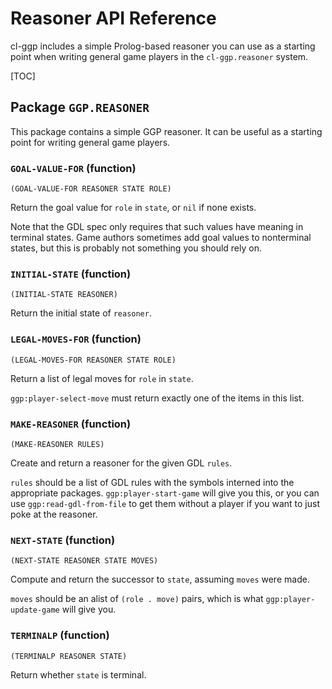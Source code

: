 # Reasoner API Reference

cl-ggp includes a simple Prolog-based reasoner you can use as a starting point when writing general game players in the `cl-ggp.reasoner` system.

  [TOC]

## Package `GGP.REASONER`

This package contains a simple GGP reasoner.  It can be useful as a starting point for writing general game players.

### `GOAL-VALUE-FOR` (function)

    (GOAL-VALUE-FOR REASONER STATE ROLE)

Return the goal value for `role` in `state`, or `nil` if none exists.

  Note that the GDL spec only requires that such values have meaning in terminal
  states.  Game authors sometimes add goal values to nonterminal states, but
  this is probably not something you should rely on.

  

### `INITIAL-STATE` (function)

    (INITIAL-STATE REASONER)

Return the initial state of `reasoner`.

### `LEGAL-MOVES-FOR` (function)

    (LEGAL-MOVES-FOR REASONER STATE ROLE)

Return a list of legal moves for `role` in `state`.

  `ggp:player-select-move` must return exactly one of the items in this list.

  

### `MAKE-REASONER` (function)

    (MAKE-REASONER RULES)

Create and return a reasoner for the given GDL `rules`.

  `rules` should be a list of GDL rules with the symbols interned into the
  appropriate packages.  `ggp:player-start-game` will give you this, or you can
  use `ggp:read-gdl-from-file` to get them without a player if you want to just
  poke at the reasoner.

  

### `NEXT-STATE` (function)

    (NEXT-STATE REASONER STATE MOVES)

Compute and return the successor to `state`, assuming `moves` were made.

  `moves` should be an alist of `(role . move)` pairs, which is what
  `ggp:player-update-game` will give you.

  

### `TERMINALP` (function)

    (TERMINALP REASONER STATE)

Return whether `state` is terminal.

